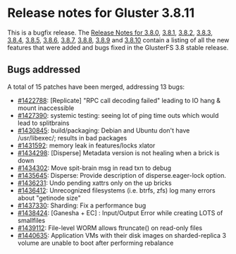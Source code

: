 # Release notes for Gluster 3.8.11

This is a bugfix release. The [Release Notes for 3.8.0](3.8.0.md),
[3.8.1](3.8.1.md), [3.8.2](3.8.2.md), [3.8.3](3.8.3.md), [3.8.4](3.8.4.md),
[3.8.5](3.8.5.md), [3.8.6](3.8.6.md), [3.8.7](3.8.7.md), [3.8.8](3.8.8.md),
[3.8.9](3.8.9.md) and [3.8.10](3.8.10.md) contain a listing of all the new
features that were added and bugs fixed in the GlusterFS 3.8 stable release.


## Bugs addressed

A total of 15 patches have been merged, addressing 13 bugs:

- [#1422788](https://bugzilla.redhat.com/1422788): [Replicate] "RPC call decoding failed" leading to IO hang & mount inaccessible
- [#1427390](https://bugzilla.redhat.com/1427390): systemic testing: seeing lot of ping time outs  which would lead to splitbrains
- [#1430845](https://bugzilla.redhat.com/1430845): build/packaging: Debian and Ubuntu don't have /usr/libexec/; results in bad packages
- [#1431592](https://bugzilla.redhat.com/1431592): memory leak in features/locks xlator
- [#1434298](https://bugzilla.redhat.com/1434298): [Disperse] Metadata version is not healing when a brick is down
- [#1434302](https://bugzilla.redhat.com/1434302): Move spit-brain msg in read txn to debug
- [#1435645](https://bugzilla.redhat.com/1435645): Disperse: Provide description of disperse.eager-lock option.
- [#1436231](https://bugzilla.redhat.com/1436231): Undo pending xattrs only on the up bricks
- [#1436412](https://bugzilla.redhat.com/1436412): Unrecognized filesystems (i.e. btrfs, zfs) log many errors about "getinode size"
- [#1437330](https://bugzilla.redhat.com/1437330): Sharding: Fix a performance bug
- [#1438424](https://bugzilla.redhat.com/1438424): [Ganesha + EC] : Input/Output Error while creating LOTS of smallfiles
- [#1439112](https://bugzilla.redhat.com/1439112): File-level WORM allows ftruncate() on read-only files
- [#1440635](https://bugzilla.redhat.com/1440635): Application VMs with their disk images on sharded-replica 3 volume are unable to boot after performing rebalance

